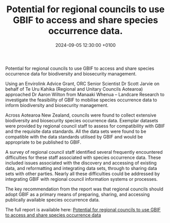 ﻿---
title:  "Potential for regional councils to use GBIF to access and share species occurrence data."
date:   2024-09-05 12:30:00 +0100
categories: ["local government","data mobilisation", "Envirolink"]
lang-ref: swat
background: assets/images/posts/2024-09-01-Envirolink-2023.jpg
imageLicense: (c) Aaron Wilton, 2025 |
  Photo by Aaron Wilton.
---

Potential for regional councils to use GBIF to access and share species occurrence data for biodiversity and biosecurity management.

Using an Envirolink Advice Grant, ORC Senior Scientist Dr Scott Jarvie on behalf of Te Uru Kahika (Regional and Unitary Councils Aotearoa) approached Dr Aaron Wilton from Manaaki Whenua – Landcare Research to investigate the feasibility of GBIF to mobilise species occurrence data to inform biodiversity and biosecurity management. 

Across Aotearoa New Zealand, councils were found to collect extensive biodiversity and biosecurity species occurrence data. Exemplar datasets were provided by regional council staff to assess for compatibility with GBIF and the requisite data standards. All the data sets were found to be compatible with the data standards utilised by GBIF and would be appropriate to be published to GBIF. 

A survey of regional council staff identified several frequently encountered difficulties for these staff associated with species occurrence data. These included issues associated with the discovery and accessing of existing data, and reformatting and integrating data sets, through to sharing data sets with other parties. Nearly all these difficulties could be addressed by integrating GBIF with regional council information systems or processes. 

The key recommendation from the report was that regional councils should adopt GBIF as a primary means of preparing, sharing, and accessing publically available species occurrence data.

The full report is available here:  [Potential for regional councils to use GBIF to access and share species occurrence data](https://www.envirolink.govt.nz/assets/Envirolink/2340-ORC006-Potential-for-regional-councils-to-use-GBIF-to-access-and-share-species-occurrence-data.pdf)



 
 






